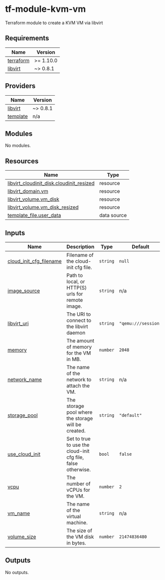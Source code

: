 # tf-module-kvm-vm
Terraform module to create a KVM VM via libvirt 

<!-- BEGIN_TF_DOCS -->
## Requirements

| Name | Version |
|------|---------|
| <a name="requirement_terraform"></a> [terraform](#requirement\_terraform) | >= 1.10.0 |
| <a name="requirement_libvirt"></a> [libvirt](#requirement\_libvirt) | ~> 0.8.1 |

## Providers

| Name | Version |
|------|---------|
| <a name="provider_libvirt"></a> [libvirt](#provider\_libvirt) | ~> 0.8.1 |
| <a name="provider_template"></a> [template](#provider\_template) | n/a |

## Modules

No modules.

## Resources

| Name | Type |
|------|------|
| [libvirt_cloudinit_disk.cloudinit_resized](https://registry.terraform.io/providers/dmacvicar/libvirt/latest/docs/resources/cloudinit_disk) | resource |
| [libvirt_domain.vm](https://registry.terraform.io/providers/dmacvicar/libvirt/latest/docs/resources/domain) | resource |
| [libvirt_volume.vm_disk](https://registry.terraform.io/providers/dmacvicar/libvirt/latest/docs/resources/volume) | resource |
| [libvirt_volume.vm_disk_resized](https://registry.terraform.io/providers/dmacvicar/libvirt/latest/docs/resources/volume) | resource |
| [template_file.user_data](https://registry.terraform.io/providers/hashicorp/template/latest/docs/data-sources/file) | data source |

## Inputs

| Name | Description | Type | Default | Required |
|------|-------------|------|---------|:--------:|
| <a name="input_cloud_init_cfg_filename"></a> [cloud\_init\_cfg\_filename](#input\_cloud\_init\_cfg\_filename) | Filename of the cloud-init cfg file. | `string` | `null` | no |
| <a name="input_image_source"></a> [image\_source](#input\_image\_source) | Path to local, or HTTP(S) urls for remote image. | `string` | n/a | yes |
| <a name="input_libvirt_uri"></a> [libvirt\_uri](#input\_libvirt\_uri) | The URI to connect to the libvirt daemon | `string` | `"qemu:///session"` | no |
| <a name="input_memory"></a> [memory](#input\_memory) | The amount of memory for the VM in MB. | `number` | `2048` | no |
| <a name="input_network_name"></a> [network\_name](#input\_network\_name) | The name of the network to attach the VM. | `string` | n/a | yes |
| <a name="input_storage_pool"></a> [storage\_pool](#input\_storage\_pool) | The storage pool where the storage will be created. | `string` | `"default"` | no |
| <a name="input_use_cloud_init"></a> [use\_cloud\_init](#input\_use\_cloud\_init) | Set to true to use the cloud-init cfg file, false otherwise. | `bool` | `false` | no |
| <a name="input_vcpu"></a> [vcpu](#input\_vcpu) | The number of vCPUs for the VM. | `number` | `2` | no |
| <a name="input_vm_name"></a> [vm\_name](#input\_vm\_name) | The name of the virtual machine. | `string` | n/a | yes |
| <a name="input_volume_size"></a> [volume\_size](#input\_volume\_size) | The size of the VM disk in bytes. | `number` | `21474836480` | no |

## Outputs

No outputs.
<!-- END_TF_DOCS -->